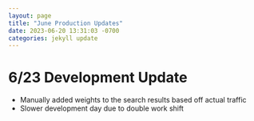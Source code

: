 ```yaml
---
layout: page
title: "June Production Updates"
date: 2023-06-20 13:31:03 -0700
categories: jekyll update
---
```



# **6/23 Development Update**

- Manually added weights to the search results based off actual traffic
- Slower development day due to double work shift
